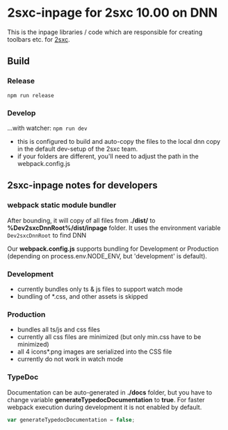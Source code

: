 ﻿# 2sxc-inpage for 2sxc 10.00 on DNN

This is the inpage libraries / code which are responsible for creating toolbars etc. for [2sxc](https://2sxc.org).

## Build

### Release

`npm run release`

### Develop

...with watcher: `npm run dev`

- this is configured to build and auto-copy the files to the local dnn copy in the default dev-setup of the 2sxc team.
- if your folders are different, you'll need to adjust the path in the webpack.config.js

## 2sxc-inpage notes for developers

### webpack static module bundler

After bounding, it will copy of all files from **./dist/** to **%Dev2sxcDnnRoot%/dist/inpage** folder. It uses the environment variable `Dev2sxcDnnRoot` to find DNN

Our **webpack.config.js** supports bundling for Development or Production (depending on process.env.NODE_ENV, but 'development' is default).

### Development

- currently bundles only ts & js files to support watch mode
- bundling of \*.css, and other assets is skipped

### Production

- bundles all ts/js and css files
- currently all css files are minimized (but only min.css have to be minimized)
- all 4 icons\*.png images are serialized into the CSS file
- currently do not work in watch mode

### TypeDoc

Documentation can be auto-generated in **./docs** folder, but you have to change variable **generateTypedocDocumentation** to **true**.
For faster webpack execution during development it is not enabled by default.

```javascript
var generateTypedocDocumentation = false;
```
